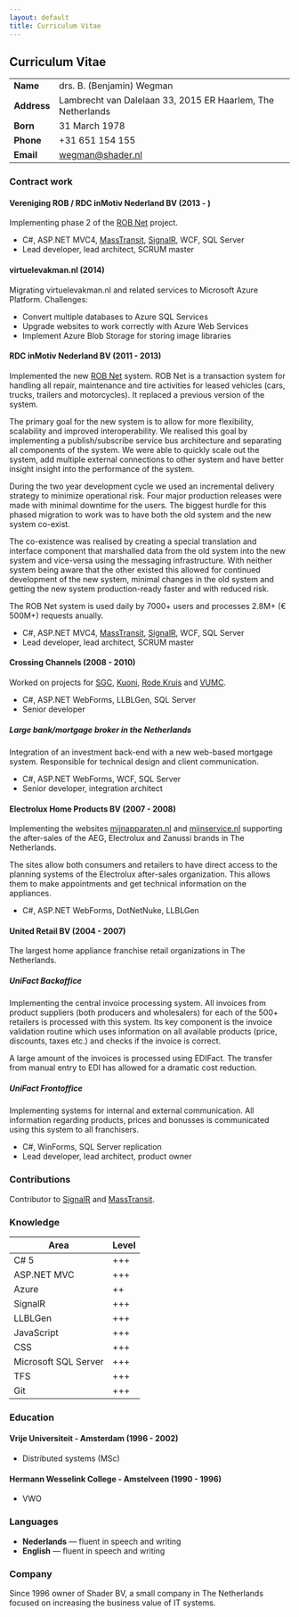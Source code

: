 ```yaml
---
layout: default
title: Curriculum Vitae
---
```


## Curriculum Vitae

|         |    |
| ------------- |-------------|
| **Name**    | drs. B. (Benjamin) Wegman |
| **Address** | Lambrecht van Dalelaan 33, 2015 ER Haarlem, The Netherlands |
| **Born**    | 31 March 1978 |
| **Phone**   | +31 651 154 155 |
| **Email**   | wegman@shader.nl |

### Contract work

#### Vereniging ROB / RDC inMotiv Nederland BV (2013 - )

Implementing phase 2 of the [ROB Net](http://www.rob-net.nl) project.

* C#, ASP.NET MVC4, [MassTransit](https://github.com/MassTransit/MassTransit), [SignalR](https://github.com/signalR/SignalR), WCF, SQL Server
* Lead developer, lead architect, SCRUM master

#### virtuelevakman.nl (2014)

Migrating virtuelevakman.nl and related services to Microsoft Azure Platform. Challenges:

* Convert multiple databases to Azure SQL Services
* Upgrade websites to work correctly with Azure Web Services
* Implement Azure Blob Storage for storing image libraries

#### RDC inMotiv Nederland BV (2011 - 2013)

Implemented the new [ROB Net](http://www.rob-net.nl) system. ROB Net is a transaction system for handling all repair, maintenance and tire activities for leased vehicles (cars, trucks, trailers and motorcycles). It replaced a previous version of the system.

The primary goal for the new system is to allow for more flexibility, scalability and improved interoperability. We realised this goal by implementing a publish/subscribe service bus architecture and separating all components of the system. We were able to quickly scale out the system, add multiple external connections to other system and have better insight insight into the performance of the system.

During the two year development cycle we used an incremental delivery strategy to minimize operational risk. Four major production releases were made with minimal downtime for the users. The biggest hurdle for this phased migration to work was to have both the old system and the new system co-exist.

The co-existence was realised by creating a special translation and interface component that marshalled data from the old system into the new system and vice-versa using the messaging infrastructure. With neither system being aware that the other existed this allowed for continued development of the new system, minimal changes in the old system and getting the new system production-ready faster and with reduced risk.

The ROB Net system is used daily by 7000+ users and processes 2.8M+ (&euro; 500M+) requests anually.

* C#, ASP.NET MVC4, [MassTransit](https://github.com/MassTransit/MassTransit), [SignalR](https://github.com/signalR/SignalR), WCF, SQL Server
* Lead developer, lead architect, SCRUM master

#### Crossing Channels (2008 - 2010)

Worked on projects for [SGC](http://www.degeschillencommissie.nl/home), [Kuoni](http://www.kuoni.nl), [Rode Kruis](http://www.rodekruis.nl) and [VUMC](http://www.vumc.nl).

* C#, ASP.NET WebForms, LLBLGen, SQL Server
* Senior developer

##### Large bank/mortgage broker in the Netherlands

Integration of an investment back-end with a new web-based mortgage system. Responsible for technical design and client communication.

* C#, ASP.NET WebForms, WCF, SQL Server
* Senior developer, integration architect

#### Electrolux Home Products BV (2007 - 2008)

Implementing the websites [mijnapparaten.nl](http://mijnapparaten.nl) and [mijnservice.nl](http://mijnservice.nl) supporting the after-sales of the AEG, Electrolux and Zanussi brands in The Netherlands.

The sites allow both consumers and retailers to have direct access to the planning systems of the Electrolux after-sales organization. This allows them to make appointments and get technical information on the appliances.

* C#, ASP.NET WebForms, DotNetNuke, LLBLGen

#### United Retail BV (2004 - 2007)

The largest home appliance franchise retail organizations in The Netherlands.

##### UniFact Backoffice

Implementing the central invoice processing system. All invoices from product suppliers (both producers and wholesalers) for each of the 500+ retailers is processed with this system. Its key component is the invoice validation routine which uses information on all available products (price, discounts, taxes etc.) and checks if the invoice is correct.

A large amount of the invoices is processed using EDIFact. The transfer from manual entry to EDI has allowed for a dramatic cost reduction.

##### UniFact Frontoffice

Implementing systems for internal and external communication. All information regarding products, prices and bonusses is communicated using this system to all franchisers.

* C#, WinForms, SQL Server replication
* Lead developer, lead architect, product owner

### Contributions

Contributor to [SignalR](https://github.com/signalR/SignalR) and [MassTransit](https://github.com/MassTransit/MassTransit).

### Knowledge

|Area|Level|
|----|-----|
|C# 5|+++|
|ASP.NET MVC|+++|
|Azure|++|
|SignalR|+++|
|LLBLGen|+++|
|JavaScript|+++|
|CSS|+++|
|Microsoft SQL Server|+++|
|TFS|+++|
|Git|+++|

### Education

#### Vrije Universiteit - Amsterdam (1996 - 2002)
* Distributed systems (MSc)

#### Hermann Wesselink College - Amstelveen (1990 - 1996)
* VWO

### Languages

* **Nederlands** &mdash; fluent in speech and writing
* **English** &mdash; fluent in speech and writing

### Company

Since 1996 owner of Shader BV, a small company in The Netherlands focused on increasing the business value of IT systems.
